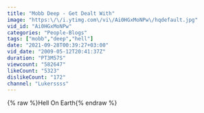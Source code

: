 ```yaml
---
title: "Mobb Deep - Get Dealt With"
image: "https:\/\/i.ytimg.com\/vi\/Ai0HGxMoNPw\/hqdefault.jpg"
vid_id: "Ai0HGxMoNPw"
categories: "People-Blogs"
tags: ["mobb","deep","hell"]
date: "2021-09-28T00:39:27+03:00"
vid_date: "2009-05-12T20:41:37Z"
duration: "PT3M57S"
viewcount: "582647"
likeCount: "5323"
dislikeCount: "172"
channel: "Lukerssss"
---
```

{% raw %}Hell On Earth{% endraw %}
